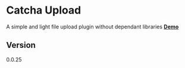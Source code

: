 # Catcha Upload
A simple and light file upload plugin without dependant libraries
<b>[Demo](http://tangible-chickens.surge.sh/)</b>

## Version  
0.0.25